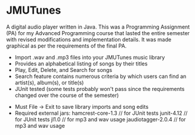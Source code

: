 # JMUTunes
A digital audio player written in Java. This was a Programming Assignment (PA) for my Advanced Programming course that lasted the entire semester with revised modifications and implementation details. It was made graphical as per the requirements of the final PA.

- Import .wav and .mp3 files into your JMUTunes music library
- Provides an alphabetical listing of songs by their titles
- Play, Edit, Delete, and Search for songs
- Search feature contains numerous criteria by which users can find an artist(s), album(s), or title(s)
- JUnit tested (some tests probably won't pass since the requirements changed over the course of the semester)

* Must File -> Exit to save library imports and song edits
* Required external jars: hamcrest-core-1.3 // for JUnit tests
                          junit-4.12 // for JUnit tests
                          jl1.0 // for mp3 and wav usage
                          jaudiotagger-2.0.4 // for mp3 and wav usage
